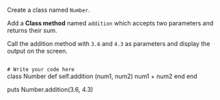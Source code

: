 Create a class named `Number`.

Add a **Class method** named
`addition` which accepts two
parameters and returns their sum.

Call the addition method
with `3.6` and `4.3` as
parameters and display the
output on the screen.

<codeblock language="ruby" type="exercise" testMode="fixedInput">
<code>
# Write your code here
</code>
<solution>
class Number
  def self.addition (num1, num2)
    num1 + num2
  end
end

puts Number.addition(3.6, 4.3)
</solution>
</codeblock>
